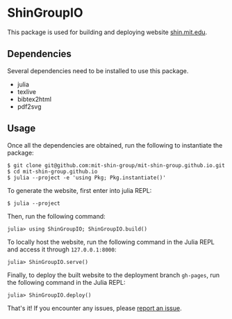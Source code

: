 # ShinGroupIO

This package is used for building and deploying website [shin.mit.edu](shin.mit.edu). 

## Dependencies
Several dependencies need to be installed to use this package.
- julia
- texlive
- bibtex2html
- pdf2svg

## Usage
Once all the dependencies are obtained, run the following to instantiate the package:
```shell
$ git clone git@github.com:mit-shin-group/mit-shin-group.github.io.git
$ cd mit-shin-group.github.io
$ julia --project -e 'using Pkg; Pkg.instantiate()'
```

To generate the website, first enter into julia REPL:
```julia-repl
$ julia --project
```

Then, run the following command:
```julia-repl
julia> using ShinGroupIO; ShinGroupIO.build()
```

To locally host the website, run the following command in the Julia REPL and access it through `127.0.0.1:8000`:
```julia-repl
julia> ShinGroupIO.serve()
```


Finally, to deploy the built website to the deployment branch `gh-pages`, run the following command in the Julia REPL:
```julia-repl
julia> ShinGroupIO.deploy()
```

That's it! If you encounter any issues, please [report an issue](https://github.com/mit-shin-group/mit-shin-group.github.io/issues).
